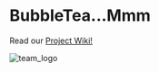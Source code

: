 # BubbleTea...Mmm
Read our [Project Wiki!](https://github.com/deco3500-2018/BubbleTea...Mmm/wiki/Proposal)

![team_logo](https://i.imgur.com/rUqJnJw.png)
